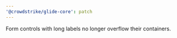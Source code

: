 ```yaml
---
'@crowdstrike/glide-core': patch
---
```


Form controls with long labels no longer overflow their containers.
